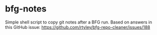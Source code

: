 # bfg-notes

Simple shell script to copy git notes after a BFG run.
Based on answers in this GitHub issue: https://github.com/rtyley/bfg-repo-cleaner/issues/188
